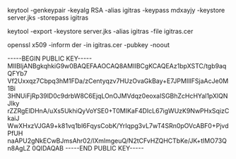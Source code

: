 keytool -genkeypair -keyalg RSA -alias igitras -keypass mdxayjy -keystore server.jks -storepass igitras

keytool -export -keystore server.jks -alias igitras -file igitras.cer


openssl x509 -inform der -in igitras.cer -pubkey -noout

-----BEGIN PUBLIC KEY-----
MIIBIjANBgkqhkiG9w0BAQEFAAOCAQ8AMIIBCgKCAQEAz1bpXSTC/tgb9aqQFYb7
Vf2Uxxqz7Cbpq3hM1FDa/zCentyqzv7HUzOvaGkBay+E7JPMIlIFSjaAcJe0M1Bi
3HNUiFjRp39lD0c9drbW8C6EjqLOnOJMVdqz0eoxaISGBhZcHcHYal1pXlQNJlky
rZZRgElDHnA/uXs5UkhiQyVoYSE0+T0MIKaF4DIcL67igWUzK9NwPHxSqizCkaiJ
WwXHxzVJGA9+k81vq1bl6FqysCobK/YrIqpg3vL7wT4SRn0pOVcABF0+PjvdPfUH
naAPU2gNkECwBJmsAhr02/lXmlmgeuQ/N2tCFvHZQHCTbKe/JK+tIMO73Qn8AgLZ
0QIDAQAB
-----END PUBLIC KEY-----
